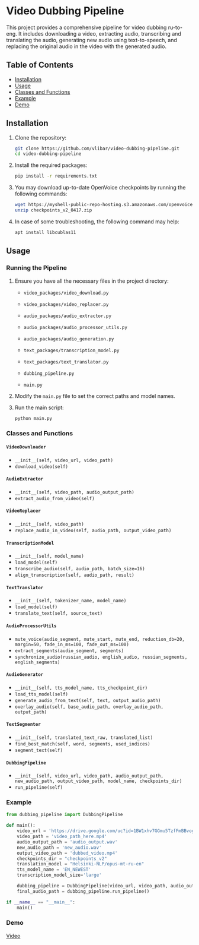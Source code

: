# Video Dubbing Pipeline

This project provides a comprehensive pipeline for video dubbing ru-to-eng. It includes downloading a video, extracting audio, transcribing and translating the audio, generating new audio using text-to-speech, and replacing the original audio in the video with the generated audio.

## Table of Contents

- [Installation](#installation)
- [Usage](#usage)
- [Classes and Functions](#classes-and-functions)
- [Example](#example)
- [Demo](#demo)

## Installation

1. Clone the repository:

    ```bash
    git clone https://github.com/vlibar/video-dubbing-pipeline.git
    cd video-dubbing-pipeline
    ```

2. Install the required packages:

    ```bash
    pip install -r requirements.txt
    ```

3. You may download up-to-date OpenVoice checkpoints by running the following commands:
    ```bash
    wget https://myshell-public-repo-hosting.s3.amazonaws.com/openvoice/checkpoints_v2_0417.zip
    unzip checkpoints_v2_0417.zip
    ```

4. In case of some troubleshooting, the following command may help:
    ```bash
    apt install libcublas11
    ```

## Usage

### Running the Pipeline

1. Ensure you have all the necessary files in the project directory:
    - `video_packages/video_download.py`
    - `video_packages/video_replacer.py`
    - `audio_packages/audio_extractor.py`
    - `audio_packages/audio_processor_utils.py`
    - `audio_packages/audio_generation.py`
    - `text_packages/transcription_model.py`
    - `text_packages/text_translator.py`
    
    - `dubbing_pipeline.py`
    - `main.py`

2. Modify the `main.py` file to set the correct paths and model names.

3. Run the main script:

    ```bash
    python main.py
    ```

### Classes and Functions

#### `VideoDownloader`

- `__init__(self, video_url, video_path)`
- `download_video(self)`

#### `AudioExtractor`

- `__init__(self, video_path, audio_output_path)`
- `extract_audio_from_video(self)`

#### `VideoReplacer`

- `__init__(self, video_path)`
- `replace_audio_in_video(self, audio_path, output_video_path)`

#### `TranscriptionModel`

- `__init__(self, model_name)`
- `load_model(self)`
- `transcribe_audio(self, audio_path, batch_size=16)`
- `align_transcription(self, audio_path, result)`

#### `TextTranslator`

- `__init__(self, tokenizer_name, model_name)`
- `load_model(self)`
- `translate_text(self, source_text)`

#### `AudioProcessorUtils`

- `mute_voice(audio_segment, mute_start, mute_end, reduction_db=20, margin=50, fade_in_ms=100, fade_out_ms=100)`
- `extract_segments(audio_segment, segments)`
- `synchronize_audio(russian_audio, english_audio, russian_segments, english_segments)`

#### `AudioGenerator`

- `__init__(self, tts_model_name, tts_checkpoint_dir)`
- `load_tts_model(self)`
- `generate_audio_from_text(self, text, output_audio_path)`
- `overlay_audio(self, base_audio_path, overlay_audio_path, output_path)`

#### `TextSegmenter`

- `__init__(self, translated_text_raw, translated_list)`
- `find_best_match(self, word, segments, used_indices)`
- `segment_text(self)`

#### `DubbingPipeline`

- `__init__(self, video_url, video_path, audio_output_path, new_audio_path, output_video_path, model_name, checkpoints_dir)`
- `run_pipeline(self)`

### Example

```python
from dubbing_pipeline import DubbingPipeline

def main():
    video_url = 'https://drive.google.com/uc?id=1BW1xhv7GGmu5TzfFmBBvog-b9DRDee3Y'
    video_path = 'video_path_here.mp4'
    audio_output_path = 'audio_output.wav'
    new_audio_path = 'new_audio.wav'
    output_video_path = 'dubbed_video.mp4'
    checkpoints_dir = "checkpoints_v2"
    translation_model = "Helsinki-NLP/opus-mt-ru-en"
    tts_model_name = 'EN_NEWEST'
    transcription_model_size='large'

    dubbing_pipeline = DubbingPipeline(video_url, video_path, audio_output_path, new_audio_path, output_video_path, checkpoints_dir, translation_model, tts_model_name, transcription_model_size)
    final_audio_path = dubbing_pipeline.run_pipeline()

if __name__ == "__main__":
    main()
```

### Demo

[Video](https://github.com/vlibar/video-dubbing-pipeline/assets/55095368/54782cc0-8e15-4fbc-9488-1e71d1dd7c63)




